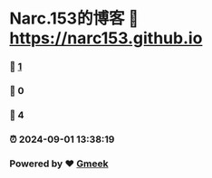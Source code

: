 # Narc.153的博客 :link: https://narc153.github.io 
### :page_facing_up: [1](https://narc153.github.io/tag.html) 
### :speech_balloon: 0 
### :hibiscus: 4 
### :alarm_clock: 2024-09-01 13:38:19 
### Powered by :heart: [Gmeek](https://github.com/Meekdai/Gmeek)
